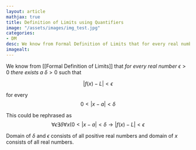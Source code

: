 ```yaml
---
layout: article
mathjax: true
title: Definition of Limits using Quantifiers
image: "/assets/images/img_test.jpg"
categories:
- DM
desc: We know from Formal Definition of Limits that for every real number $\epsilon >0$ there exists a $\delta > 0$ such that  
imagealt: 
---
```


We know from [[Formal Definition of Limits]] that *for every real number* $\epsilon >0$ *there exists a* $\delta > 0$ such that 

































































































































































































































































































































































$$|f(x) - L| < \epsilon$$

































































































































































































































































































































































for every $$0 < |x - a| < \delta$$


































































































































































































































































































































































This could be rephrased as
$$\forall \epsilon \exists \delta \forall x (0 < |x - a| < \delta \to |f(x) - L| < \epsilon$$


































































































































































































































































































































































Domain of $\delta$ and $\epsilon$ consists of all positive real numbers and domain of *x* consists of all real numbers.
































































































































































































































































































































































